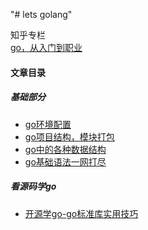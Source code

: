 "# lets golang" 

知乎专栏<br>
[go，从入门到职业](https://www.zhihu.com/column/c_1586138525887660032)

#### 文章目录
##### 基础部分
- [go环境配置](https://zhuanlan.zhihu.com/p/591706705)
- [go项目结构，模块打包](https://zhuanlan.zhihu.com/p/592141019)
- [go中的各种数据结构](https://zhuanlan.zhihu.com/p/592121832)
- [go基础语法一网打尽](https://zhuanlan.zhihu.com/p/592245384)
##### 看源码学go
- [开源学go-go标准库实用技巧](https://zhuanlan.zhihu.com/p/595562756)